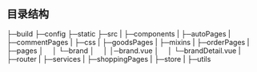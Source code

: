 ## 目录结构
├─build
├─config
├─static
├─src
|  ├─components
|  ├─autoPages
|  ├─commentPages
|  ├─css
|  ├─goodsPages
|  ├─mixins
|  ├─orderPages
|  ├─pages
│  │  └─brand
│  │     │─brand.vue
│  │     └─brandDetail.vue
|  ├─router
|  ├─services
|  ├─shoppingPages
|  ├─store
|  ├─utils